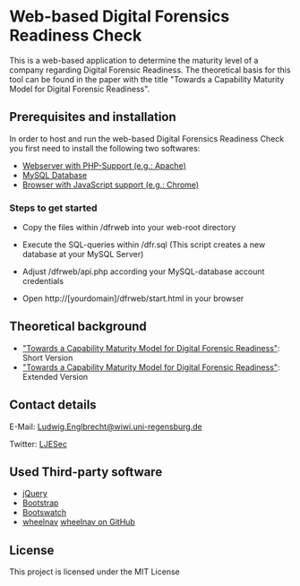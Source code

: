 # Web-based Digital Forensics Readiness Check

This is a web-based application to determine the maturity level of a company regarding Digital Forensic Readiness. The theoretical basis for this tool can be found in the paper with the title "Towards a Capability Maturity Model for Digital Forensic Readiness".


## Prerequisites and installation

In order to host and run the web-based Digital Forensics Readiness Check you first need to install the following two softwares:

* [Webserver with PHP-Support (e.g.: Apache)](https://httpd.apache.org/)
* [MySQL Database](https://www.mysql.com/downloads/                )
* [Browser with JavaScript support (e.g.: Chrome)](https://www.google.com/chrome/           )

### Steps to get started

* Copy the files within /dfrweb into your web-root directory
* Execute the SQL-queries within /dfr.sql (This script creates a new database at your MySQL Server)
* Adjust /dfrweb/api.php according your MySQL-database account credentials

* Open http://[yourdomain]/dfrweb/start.html in your browser


## Theoretical background

* ["Towards a Capability Maturity Model for Digital Forensic Readiness"](https://    ): Short Version
* ["Towards a Capability Maturity Model for Digital Forensic Readiness"](https://    ): Extended Version

## Contact details

E-Mail: Ludwig.Englbrecht@wiwi.uni-regensburg.de

Twitter: [LJESec](https://twitter.com/LJESec)


## Used Third-party software

* [jQuery](https://jquery.com/) 
* [Bootstrap](https://getbootstrap.com/)
* [Bootswatch](https://bootswatch.com/)
* [wheelnav](http://wheelnavjs.softwaretailoring.net/) [wheelnav on GitHub](https://github.com/softwaretailoring/wheelnav)


## License

This project is licensed under the MIT License
